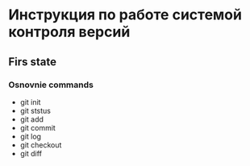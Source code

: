 # Инструкция по работе системой контроля версий

## Firs state

### Osnovnie commands

* git init
* git ststus
* git add
* git commit
* git log
* git checkout
* git diff

